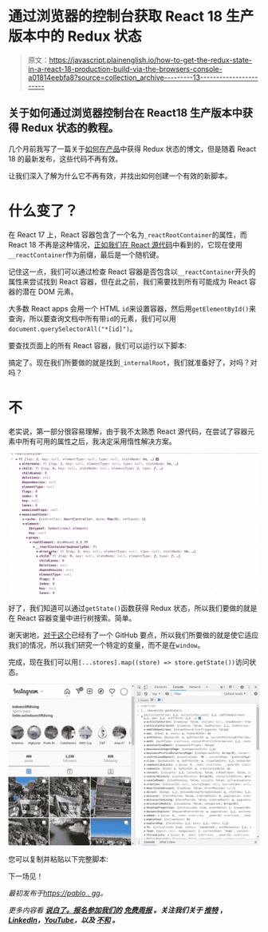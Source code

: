 # 通过浏览器的控制台获取 React 18 生产版本中的 Redux 状态

> 原文：<https://javascript.plainenglish.io/how-to-get-the-redux-state-in-a-react-18-production-build-via-the-browsers-console-a01814eebfa8?source=collection_archive---------13----------------------->

## 关于如何通过浏览器控制台在 React18 生产版本中获得 Redux 状态的教程。

几个月前我写了一篇关于[如何在产品](https://pablo.gg/en/blog/coding/how-to-get-the-redux-state-from-a-production-build-via-the-browsers-console/)中获得 Redux 状态的博文，但是随着 React 18 的最新发布，这些代码不再有效。

让我们深入了解为什么它不再有效，并找出如何创建一个有效的新脚本。

# 什么变了？

在 React 17 上，React 容器包含了一个名为`_reactRootContainer`的属性，而 React 18 不再是这种情况，[正如我们在 React 源代码](https://github.com/facebook/react/blob/a724a3b578dce77d427bef313102a4d0e978d9b4/packages/react-dom/src/client/ReactDOMComponentTree.js#L40)中看到的，它现在使用`__reactContainer`作为前缀，最后是一个随机键。

记住这一点，我们可以通过检查 React 容器是否包含以`__reactContainer`开头的属性来尝试找到 React 容器，但在此之前，我们需要找到所有可能成为 React 容器的潜在 DOM 元素。

大多数 React apps 会用一个 HTML `id`来设置容器，然后用`getElementById()`来查询，所以要查询文档中所有带`id`的元素，我们可以用`document.querySelectorAll("*[id]")`。

要查找页面上的所有 React 容器，我们可以运行以下脚本:

搞定了。现在我们所要做的就是找到`_internalRoot`，我们就准备好了，对吗？对吗？

# 不

老实说，第一部分很容易理解，由于我不太熟悉 React 源代码，在尝试了容器元素中所有可用的属性之后，我决定采用惰性解决方案。

![](img/6131873f1c57fd9d69713a0a2df126f0.png)

好了，我们知道可以通过`getState()`函数获得 Redux 状态，所以我们要做的就是在 React 容器变量中进行树搜索。简单。

谢天谢地，[对于这个](https://gist.github.com/mindplay-dk/1843c267fc633688059dfa5e3b07d0dd)已经有了一个 GitHub 要点，所以我们所要做的就是使它适应我们的情况，所以我们研究一个特定的变量，而不是在`window`。

完成，现在我们可以用`[...stores].map((store) => store.getState())`访问状态。

![](img/c2f1173bdbd8f4e4cda52133fd0c9a70.png)

您可以复制并粘贴以下完整脚本:

下一场见！

*最初发布于*[*https://pablo . gg*](https://pablo.gg/en/blog/coding/how-to-get-the-redux-state-from-a-react-18-production-build-via-the-browsers-console/)*。*

*更多内容看* [***说白了。报名参加我们的***](https://plainenglish.io/) **[***免费周报***](http://newsletter.plainenglish.io/) *。关注我们关于* [***推特***](https://twitter.com/inPlainEngHQ) ，[***LinkedIn***](https://www.linkedin.com/company/inplainenglish/)*，*[***YouTube***](https://www.youtube.com/channel/UCtipWUghju290NWcn8jhyAw)*，以及* [***不和***](https://discord.gg/GtDtUAvyhW) *。***
